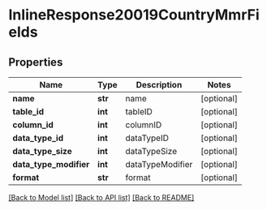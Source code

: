 # InlineResponse20019CountryMmrFields

## Properties
Name | Type | Description | Notes
------------ | ------------- | ------------- | -------------
**name** | **str** | name | [optional] 
**table_id** | **int** | tableID | [optional] 
**column_id** | **int** | columnID | [optional] 
**data_type_id** | **int** | dataTypeID | [optional] 
**data_type_size** | **int** | dataTypeSize | [optional] 
**data_type_modifier** | **int** | dataTypeModifier | [optional] 
**format** | **str** | format | [optional] 

[[Back to Model list]](../README.md#documentation-for-models) [[Back to API list]](../README.md#documentation-for-api-endpoints) [[Back to README]](../README.md)


